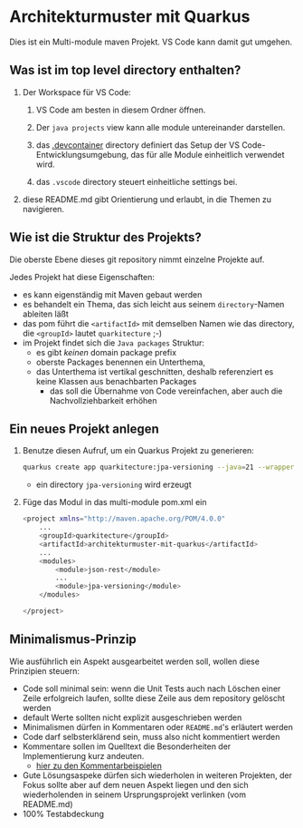 # Architekturmuster mit Quarkus

Dies ist ein Multi-module maven Projekt.
VS Code kann damit gut umgehen.

## Was ist im top level directory enthalten?

1. Der Workspace für VS Code:

   1. VS Code am besten in diesem Ordner öffnen.

   1. Der `java projects` view kann alle module untereinander darstellen.

   1. das [.devcontainer](.devcontainer) directory definiert das Setup der VS Code-Entwicklungsumgebung, das für alle Module einheitlich verwendet wird.

   1. das `.vscode` directory steuert einheitliche settings bei.

1. diese README.md gibt Orientierung und erlaubt, in die Themen zu navigieren.

## Wie ist die Struktur des Projekts?

Die oberste Ebene dieses git repository nimmt einzelne Projekte auf.

Jedes Projekt hat diese Eigenschaften:

* es kann eigenständig mit Maven gebaut werden
* es behandelt ein Thema, das sich leicht aus seinem `directory`-Namen ableiten läßt
* das pom führt die `<artifactId>` mit demselben Namen wie das directory, die `<groupId>` lautet `quarkitecture` ;-)
* im Projekt findet sich die `Java packages` Struktur:
  * es gibt *keinen* domain package prefix
  * oberste Packages benennen ein Unterthema,
  * das Unterthema ist vertikal geschnitten, deshalb referenziert es keine Klassen aus benachbarten Packages
    * das soll die Übernahme von Code vereinfachen, aber auch die Nachvollziehbarkeit erhöhen

## Ein neues Projekt anlegen

1. Benutze diesen Aufruf, um ein Quarkus Projekt zu generieren:

    ```bash
    quarkus create app quarkitecture:jpa-versioning --java=21 --wrapper
    ```

    * ein directory `jpa-versioning` wird erzeugt

1. Füge das Modul in das multi-module pom.xml ein

    ```bash
    <project xmlns="http://maven.apache.org/POM/4.0.0"
        ...
        <groupId>quarkitecture</groupId>
        <artifactId>architekturmuster-mit-quarkus</artifactId>
        ...
        <modules>
            <module>json-rest</module>
            ...
            <module>jpa-versioning</module>
        </modules>

    </project>
    ```

## Minimalismus-Prinzip

Wie ausführlich ein Aspekt ausgearbeitet werden soll, wollen diese Prinzipien steuern:

* Code soll minimal sein: wenn die Unit Tests auch nach Löschen einer Zeile erfolgreich laufen, sollte diese Zeile aus dem repository gelöscht werden
* default Werte sollten nicht explizit ausgeschrieben werden
* Minimalismen dürfen in Kommentaren oder `README.md`'s erläutert werden
* Code darf selbsterklärend sein, muss also nicht kommentiert werden
* Kommentare sollen im Quelltext die Besonderheiten der Implementierung kurz andeuten.
  * [hier zu den Kommentarbeispielen](./json-rest/src/main/java/json_payload_ohne_bean_binding/body/BodyResource.java)
* Gute Lösungsaspeke dürfen sich wiederholen in weiteren Projekten, der Fokus sollte aber auf dem neuen Aspekt liegen und den sich wiederholenden in seinem Ursprungsprojekt verlinken (vom README.md)
* 100% Testabdeckung
